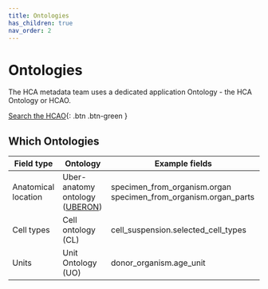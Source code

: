 ```yaml
---
title: Ontologies
has_children: true
nav_order: 2
---
```


<script src="https://kit.fontawesome.com/fc66878563.js" crossorigin="anonymous"></script>

# Ontologies

The HCA metadata team uses a dedicated application Ontology - the HCA Ontology or HCAO. 

[<i class="fab fa-searchengin"></i> Search the HCAO](https://www.ebi.ac.uk/ols/ontologies/hcao){: .btn .btn-green }

## Which Ontologies

| Field type          | Ontology                       | Example fields                                                  |
|---------------------|--------------------------------|-----------------------------------------------------------------|
| Anatomical location | Uber-anatomy ontology ([UBERON](https://www.ebi.ac.uk/ols/ontologies/uberon)) | specimen_from_organism.organ specimen_from_organism.organ_parts |
| Cell types          | Cell ontology (CL)             | cell_suspension.selected_cell_types                             |
| Units               | Unit Ontology (UO)             | donor_organism.age_unit                                         |
